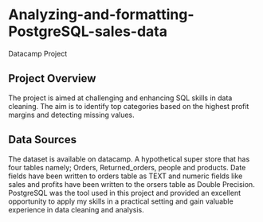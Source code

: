 # Analyzing-and-formatting-PostgreSQL-sales-data
Datacamp Project
## Project Overview
The project is aimed at challenging and enhancing SQL skills in data cleaning. The aim is to identify top categories based on the highest profit margins and detecting missing values. 
## Data Sources
The dataset is available on datacamp. A hypothetical super store that has four tables namely; Orders, Returned_orders, people and products. Date fields have been written to orders table as TEXT and numeric fields like sales and profits have been written to the orsers table as Double Precision. 
PostgreSQL was the tool used in this project and provided an excellent opportunity to apply my skills in a practical setting and gain valuable experience in data cleaning and analysis. 
